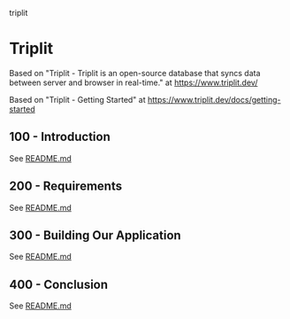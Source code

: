 triplit
# Triplit

Based on "Triplit - Triplit is an open-source database that syncs data between server and browser in real-time." at https://www.triplit.dev/

Based on "Triplit - Getting Started" at https://www.triplit.dev/docs/getting-started

## 100 - Introduction

See [README.md](./100/README.md)

## 200 - Requirements

See [README.md](./200/README.md)

## 300 - Building Our Application

See [README.md](./300/README.md)

## 400 - Conclusion

See [README.md](./400/README.md)

